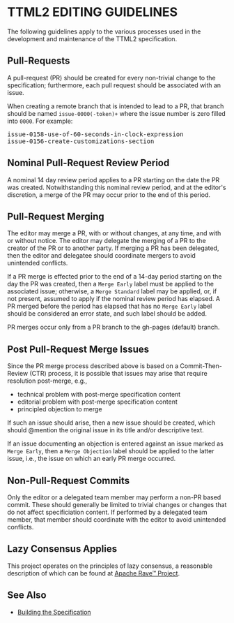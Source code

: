 # TTML2 EDITING GUIDELINES

The following guidelines apply to the various processes used in the development and maintenance of the TTML2 specification.

## Pull-Requests

A pull-request (PR) should be created for every non-trivial change to the specification; furthermore, each pull request should be associated with an issue.

When creating a remote branch that is intended to lead to a PR, that branch should be named ``issue-0000(-token)+`` where the issue number is zero filled into ``0000``. For example:

<pre>
issue-0158-use-of-60-seconds-in-clock-expression
issue-0156-create-customizations-section
</pre>

## Nominal Pull-Request Review Period

A nominal 14 day review period applies to a PR starting on the date the PR was created. Notwithstanding this nominal review period, and at the editor's discretion, a merge of the PR may occur prior to the end of this period.

## Pull-Request Merging

The editor may merge a PR, with or without changes, at any time, and with or without notice. The editor may delegate the merging of a PR to the creator of the PR or to another party. If merging a PR has been delegated, then the editor and delegatee should coordinate mergers to avoid unintended conflicts.

If a PR merge is effected prior to the end of a 14-day period starting on the day the PR was created, then a ``Merge Early`` label must be applied to the associated issue; otherwise, a ``Merge Standard`` label may be applied, or, if not present, assumed to apply if the nominal review period has elapsed. A PR merged before the period has elapsed that has no ``Merge Early`` label should be considered an error state, and such label should be added.

PR merges occur only from a PR branch to the gh-pages (default) branch.

## Post Pull-Request Merge Issues

Since the PR merge process described above is based on a Commit-Then-Review (CTR) process, it is possible that issues may arise that require resolution post-merge, e.g.,

* technical problem with post-merge specification content
* editorial problem with post-merge specification content
* principled objection to merge

If such an issue should arise, then a new issue should be created, which should @mention the original issue in its title and/or descriptive text.

If an issue documenting an objection is entered against an issue marked as ``Merge Early``, then a ``Merge Objection`` label should be applied to the latter issue, i.e., the issue on which an early PR merge occurred.

## Non-Pull-Request Commits

Only the editor or a delegated team member may perform a non-PR based commit. These should generally be limited to trivial changes or changes that do not affect specificiation content. If performed by a delegated team member, that member should coordinate with the editor to avoid unintended conflicts.

## Lazy Consensus Applies

This project operates on the principles of lazy consensus, a reasonable description of which can be found at
[Apache Rave™ Project](https://rave.apache.org/docs/governance/lazyConsensus.html).

## See Also

* [Building the Specification](spec/README.md)
